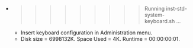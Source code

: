 * >>>>>>>>> Running inst-std-system-keyboard.sh ...
  * Insert keyboard configuration in Administration menu.
  * Disk size = 6998132K. Space Used = 4K. Runtime = 00:00:00:01.
